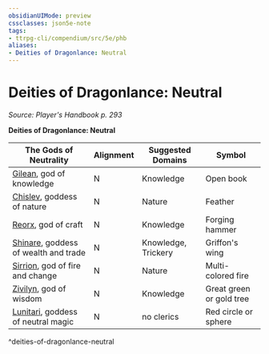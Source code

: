 ```yaml
---
obsidianUIMode: preview
cssclasses: json5e-note
tags:
- ttrpg-cli/compendium/src/5e/phb
aliases:
- Deities of Dragonlance: Neutral
---
```

# Deities of Dragonlance: Neutral
*Source: Player's Handbook p. 293* 

**Deities of Dragonlance: Neutral**

| The Gods of Neutrality | Alignment | Suggested Domains | Symbol |
|------------------------|-----------|-------------------|--------|
| [Gilean](/3-Mechanics/CLI/deities/dragonlance-gilean-phb.md), god of knowledge | N | Knowledge | Open book |
| [Chislev](/3-Mechanics/CLI/deities/dragonlance-chislev-phb.md), goddess of nature | N | Nature | Feather |
| [Reorx](/3-Mechanics/CLI/deities/dragonlance-reorx-phb.md), god of craft | N | Knowledge | Forging hammer |
| [Shinare](/3-Mechanics/CLI/deities/dragonlance-shinare-phb.md), goddess of wealth and trade | N | Knowledge, Trickery | Griffon's wing |
| [Sirrion](/3-Mechanics/CLI/deities/dragonlance-sirrion-phb.md), god of fire and change | N | Nature | Multi-colored fire |
| [Zivilyn](/3-Mechanics/CLI/deities/dragonlance-zivilyn-phb.md), god of wisdom | N | Knowledge | Great green or gold tree |
| [Lunitari](/3-Mechanics/CLI/deities/dragonlance-lunitari-phb.md), goddess of neutral magic | N | no clerics | Red circle or sphere |
^deities-of-dragonlance-neutral